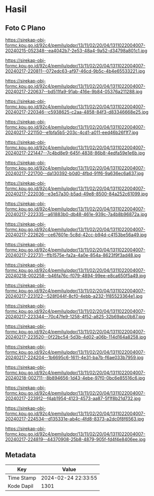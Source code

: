 # Hasil

## Foto C Plano

https://sirekap-obj-formc.kpu.go.id/92c4/pemilu/pdpr/13/11/02/20/04/1311022004007-20240215-052348--ea4042b7-2e53-48a4-9a52-d34798a801c1.jpg

https://sirekap-obj-formc.kpu.go.id/92c4/pemilu/pdpr/13/11/02/20/04/1311022004007-20240217-220811--072edc63-af97-46cd-9b5c-4b4e65533221.jpg

https://sirekap-obj-formc.kpu.go.id/92c4/pemilu/pdpr/13/11/02/20/04/1311022004007-20240217-220637--bd511fa9-91ab-416e-9b84-05376a211288.jpg

https://sirekap-obj-formc.kpu.go.id/92c4/pemilu/pdpr/13/11/02/20/04/1311022004007-20240217-220346--c5938625-c2aa-4858-84f3-d83346668e25.jpg

https://sirekap-obj-formc.kpu.go.id/92c4/pemilu/pdpr/13/11/02/20/04/1311022004007-20240217-221150--e1bfa5b5-203c-4cd1-a011-eed46b26f1f7.jpg

https://sirekap-obj-formc.kpu.go.id/92c4/pemilu/pdpr/13/11/02/20/04/1311022004007-20240217-221447--7c4bd8e9-645f-4838-86b8-4edfa59e1e6b.jpg

https://sirekap-obj-formc.kpu.go.id/92c4/pemilu/pdpr/13/11/02/20/04/1311022004007-20240217-221700--da130392-b0d0-4fbd-91f6-9a636ec6a637.jpg

https://sirekap-obj-formc.kpu.go.id/92c4/pemilu/pdpr/13/11/02/20/04/1311022004007-20240217-222036--e3e57a30-b5ad-49e8-8500-84a252c61099.jpg

https://sirekap-obj-formc.kpu.go.id/92c4/pemilu/pdpr/13/11/02/20/04/1311022004007-20240217-222335--a61883b0-db48-461e-939c-7a4b8b96872a.jpg

https://sirekap-obj-formc.kpu.go.id/92c4/pemilu/pdpr/13/11/02/20/04/1311022004007-20240217-222626--ce67601e-5c8d-42cc-b94d-c4153be56a49.jpg

https://sirekap-obj-formc.kpu.go.id/92c4/pemilu/pdpr/13/11/02/20/04/1311022004007-20240217-222731--ffb1575e-fa2a-4a0e-854a-8623f9f3ad48.jpg

https://sirekap-obj-formc.kpu.go.id/92c4/pemilu/pdpr/13/11/02/20/04/1311022004007-20240218-002258--b46fa76c-f079-4894-99ee-e8ca650f5a49.jpg

https://sirekap-obj-formc.kpu.go.id/92c4/pemilu/pdpr/13/11/02/20/04/1311022004007-20240217-223122--528f044f-8cf0-4ebb-a232-1f85523364e1.jpg

https://sirekap-obj-formc.kpu.go.id/92c4/pemilu/pdpr/13/11/02/20/04/1311022004007-20240217-223344--70c47fe9-1258-4f52-a825-32b69abc0b87.jpg

https://sirekap-obj-formc.kpu.go.id/92c4/pemilu/pdpr/13/11/02/20/04/1311022004007-20240217-223520--0f22bc54-5d3b-4d02-a06b-114d164a8258.jpg

https://sirekap-obj-formc.kpu.go.id/92c4/pemilu/pdpr/13/11/02/20/04/1311022004007-20240217-224204--1b6695c6-1611-4e31-ba7b-f6ae033b7959.jpg

https://sirekap-obj-formc.kpu.go.id/92c4/pemilu/pdpr/13/11/02/20/04/1311022004007-20240218-002711--8b894656-1d43-4ebe-97f0-0bc6e85516c6.jpg

https://sirekap-obj-formc.kpu.go.id/92c4/pemilu/pdpr/13/11/02/20/04/1311022004007-20240217-223912--f4ab1954-4123-4573-aa87-5f1f8b21d732.jpg

https://sirekap-obj-formc.kpu.go.id/92c4/pemilu/pdpr/13/11/02/20/04/1311022004007-20240217-224534--d135331e-ab4c-4fd8-8373-a2dc0f8f6563.jpg

https://sirekap-obj-formc.kpu.go.id/92c4/pemilu/pdpr/13/11/02/20/04/1311022004007-20240217-224819--44370908-25b8-4879-905f-fd4f4e8406ee.jpg


## Metadata

| Key        | Value               |
| ---------- | ------------------- |
| Time Stamp | 2024-02-24 22:33:55 |
| Kode Dapil | 1301                |




